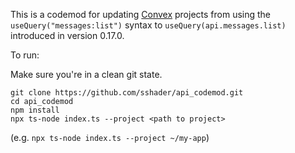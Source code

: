 This is a codemod for updating [Convex](https://www.npmjs.com/package/convex) projects from using the
`useQuery("messages:list")` syntax to `useQuery(api.messages.list)` introduced in version 0.17.0.

To run:

Make sure you're in a clean git state.

```
git clone https://github.com/sshader/api_codemod.git
cd api_codemod
npm install
npx ts-node index.ts --project <path to project>
```

(e.g. `npx ts-node index.ts --project ~/my-app`)
